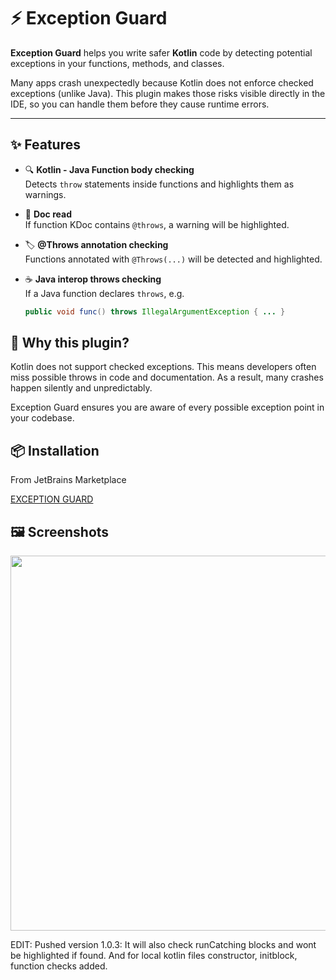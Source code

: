 # ⚡ Exception Guard

**Exception Guard** helps you write safer **Kotlin** code by detecting potential exceptions in your functions, methods, and classes.  

Many apps crash unexpectedly because Kotlin does not enforce checked exceptions (unlike Java). This plugin makes those risks visible directly in the IDE, so you can handle them before they cause runtime errors.

---

## ✨ Features

- 🔍 **Kotlin - Java Function body checking**  
  Detects `throw` statements inside functions and highlights them as warnings.

- 📖 **Doc read**  
  If function KDoc contains `@throws`, a warning will be highlighted.

- 🏷️ **@Throws annotation checking**  
  Functions annotated with `@Throws(...)` will be detected and highlighted.

- ☕ **Java interop throws checking**  
  If a Java function declares `throws`, e.g.  
  ```java
  public void func() throws IllegalArgumentException { ... }

## 🚨 Why this plugin?

Kotlin does not support checked exceptions.
This means developers often miss possible throws in code and documentation.
As a result, many crashes happen silently and unpredictably.

Exception Guard ensures you are aware of every possible exception point in your codebase.

## 📦 Installation

From JetBrains Marketplace

[EXCEPTION GUARD](https://plugins.jetbrains.com/plugin/28476-exception-guard/)

## 🖼️ Screenshots
<p align="center"> <img src="https://raw.githubusercontent.com/ogzkesk/ExceptionGuard/refs/heads/main/throws.jpg" width="600"/> </p>

EDIT: 
Pushed version 1.0.3: It will also check runCatching blocks and wont be highlighted if found. And for local kotlin files constructor, initblock, function checks added.
